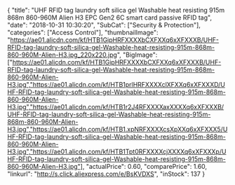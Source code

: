 {
	"title": "UHF RFID tag laundry soft silica gel Washable heat resisting 915m 868m 860-960M Alien H3 EPC Gen2 6C smart card passive RFID tag",
	"date": "2018-10-31 10:30:20",
	"SubCat": ["Security & Protection"],
	"categories": ["Access Control"],
	"thumbnailImage": "https://ae01.alicdn.com/kf/HTB1GipHRFXXXXbCXFXXq6xXFXXXB/UHF-RFID-tag-laundry-soft-silica-gel-Washable-heat-resisting-915m-868m-860-960M-Alien-H3.jpg_220x220.jpg",
	"BigImage": ["https://ae01.alicdn.com/kf/HTB1GipHRFXXXXbCXFXXq6xXFXXXB/UHF-RFID-tag-laundry-soft-silica-gel-Washable-heat-resisting-915m-868m-860-960M-Alien-H3.jpg","https://ae01.alicdn.com/kf/HTB1prlHRFXXXXclXFXXq6xXFXXXD/UHF-RFID-tag-laundry-soft-silica-gel-Washable-heat-resisting-915m-868m-860-960M-Alien-H3.jpg","https://ae01.alicdn.com/kf/HTB1r2J4RFXXXXaxXXXXq6xXFXXXB/UHF-RFID-tag-laundry-soft-silica-gel-Washable-heat-resisting-915m-868m-860-960M-Alien-H3.jpg","https://ae01.alicdn.com/kf/HTB1.xpNRFXXXXcsXpXXq6xXFXXX5/UHF-RFID-tag-laundry-soft-silica-gel-Washable-heat-resisting-915m-868m-860-960M-Alien-H3.jpg","https://ae01.alicdn.com/kf/HTB1Tpt0RFXXXXcjXXXXq6xXFXXXp/UHF-RFID-tag-laundry-soft-silica-gel-Washable-heat-resisting-915m-868m-860-960M-Alien-H3.jpg"],
	"actualPrice": 0.60,
	"comparePrice": 1.60,
	"linkurl": "http://s.click.aliexpress.com/e/BsKVDXS",
	"inStock": 137
}
